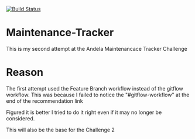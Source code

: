 [![Build Status](https://travis-ci.org/Veraclins/Maintenance-Tracker.svg?branch=develop)](https://travis-ci.org/Veraclins/Maintenance-Tracker)
# Maintenance-Tracker
This is my second attempt at the Andela Maintenancace Tracker Challenge

# Reason
The first attempt used the Feature Branch workflow instead of the gitflow workflow.
This was because I failed to notice the "#gitflow-workflow" at the end of the recommendation link

Figured it is better I tried to do it right even if it may no longer be considered.

This will also be the base for the Challenge 2
